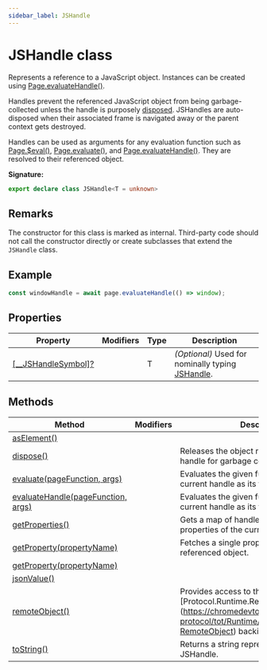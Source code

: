 ```yaml
---
sidebar_label: JSHandle
---
```


# JSHandle class

Represents a reference to a JavaScript object. Instances can be created using [Page.evaluateHandle()](./puppeteer.page.evaluatehandle.md).

Handles prevent the referenced JavaScript object from being garbage-collected unless the handle is purposely [disposed](./puppeteer.jshandle.dispose.md). JSHandles are auto-disposed when their associated frame is navigated away or the parent context gets destroyed.

Handles can be used as arguments for any evaluation function such as [Page.$eval()](./puppeteer.page._eval.md), [Page.evaluate()](./puppeteer.page.evaluate.md), and [Page.evaluateHandle()](./puppeteer.page.evaluatehandle.md). They are resolved to their referenced object.

**Signature:**

```typescript
export declare class JSHandle<T = unknown>
```

## Remarks

The constructor for this class is marked as internal. Third-party code should not call the constructor directly or create subclasses that extend the `JSHandle` class.

## Example

```ts
const windowHandle = await page.evaluateHandle(() => window);
```

## Properties

| Property                                                              | Modifiers | Type | Description                                                                      |
| --------------------------------------------------------------------- | --------- | ---- | -------------------------------------------------------------------------------- |
| [\[\_\_JSHandleSymbol\]?](./puppeteer.jshandle.___jshandlesymbol_.md) |           | T    | <i>(Optional)</i> Used for nominally typing [JSHandle](./puppeteer.jshandle.md). |

## Methods

| Method                                                                       | Modifiers | Description                                                                                                                                                       |
| ---------------------------------------------------------------------------- | --------- | ----------------------------------------------------------------------------------------------------------------------------------------------------------------- |
| [asElement()](./puppeteer.jshandle.aselement.md)                             |           |                                                                                                                                                                   |
| [dispose()](./puppeteer.jshandle.dispose.md)                                 |           | Releases the object referenced by the handle for garbage collection.                                                                                              |
| [evaluate(pageFunction, args)](./puppeteer.jshandle.evaluate.md)             |           | Evaluates the given function with the current handle as its first argument.                                                                                       |
| [evaluateHandle(pageFunction, args)](./puppeteer.jshandle.evaluatehandle.md) |           | Evaluates the given function with the current handle as its first argument.                                                                                       |
| [getProperties()](./puppeteer.jshandle.getproperties.md)                     |           | Gets a map of handles representing the properties of the current handle.                                                                                          |
| [getProperty(propertyName)](./puppeteer.jshandle.getproperty.md)             |           | Fetches a single property from the referenced object.                                                                                                             |
| [getProperty(propertyName)](./puppeteer.jshandle.getproperty_1.md)           |           |                                                                                                                                                                   |
| [jsonValue()](./puppeteer.jshandle.jsonvalue.md)                             |           |                                                                                                                                                                   |
| [remoteObject()](./puppeteer.jshandle.remoteobject.md)                       |           | Provides access to the \[Protocol.Runtime.RemoteObject\](https://chromedevtools.github.io/devtools-protocol/tot/Runtime/\#type-RemoteObject) backing this handle. |
| [toString()](./puppeteer.jshandle.tostring.md)                               |           | Returns a string representation of the JSHandle.                                                                                                                  |
